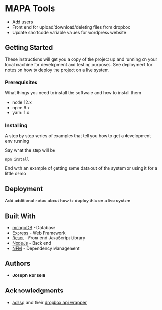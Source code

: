 # MAPA Tools
* Add users
* Front end for upload/download/deleting files from dropbox
* Update shortcode variable values for wordpress website

## Getting Started

These instructions will get you a copy of the project up and running on your local machine for development and testing purposes. See deployment for notes on how to deploy the project on a live system.

### Prerequisites

What things you need to install the software and how to install them

* node 12.x
* npm: 6.x
* yarn: 1.x


### Installing

A step by step series of examples that tell you how to get a development env running

Say what the step will be

```
npm install
```


End with an example of getting some data out of the system or using it for a little demo

## Deployment

Add additional notes about how to deploy this on a live system

## Built With

* [mongoDB](https://www.mongodb.com/) - Database
* [Express](https://expressjs.com/) - Web Framework
* [React](https://reactjs.org/) - Front end JavaScript Library
* [NodeJs](https://nodejs.org/en/) - Back end
* [NPM](https://www.npmjs.com/get-npm) - Dependency Management

## Authors

* **Joseph Ronselli** 

## Acknowledgments

* [adasq](https://github.com/adasq) and their [dropbox api wrapper](https://github.com/adasq/dropbox-v2-api)

